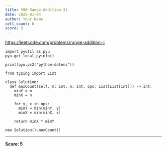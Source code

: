 ```yaml
---
title: 598-Range-Addition-Ii
date: 2025-01-04
author: Your Name
cell_count: 6
score: 5
---
```


https://leetcode.com/problems/range-addition-ii


```
import pyutil as pyu
pyu.get_local_pyinfo()
```


```
print(pyu.ps2("python-dotenv"))
```


```
from typing import List
```


```
class Solution:
  def maxCount(self, m: int, n: int, ops: List[List[int]]) -> int:
    minY = m
    minX = n

    for y, x in ops:
      minY = min(minY, y)
      minX = min(minX, x)

    return minX * minY
```


```
new Solution().maxCount()
```


---
**Score: 5**